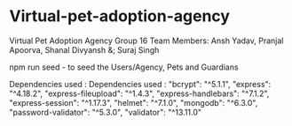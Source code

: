# Virtual-pet-adoption-agency
Virtual Pet Adoption Agency  Group 16 Team Members: Ansh Yadav, Pranjal Apoorva, Shanal Divyansh &; Suraj Singh 

npm run seed - to seed the Users/Agency, Pets and Guardians

Dependencies used :
   Dependencies used :
    "bcrypt": "^5.1.1",
    "express": "^4.18.2",
    "express-fileupload": "^1.4.3",
    "express-handlebars": "^7.1.2",
    "express-session": "^1.17.3",
    "helmet": "^7.1.0",
    "mongodb": "^6.3.0",
    "password-validator": "^5.3.0",
    "validator": "^13.11.0"
